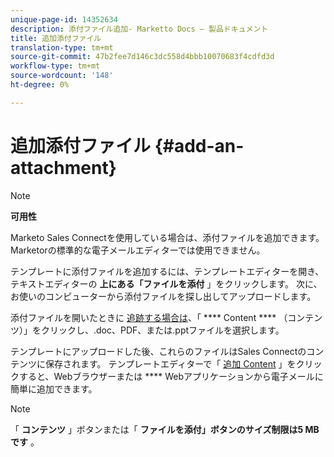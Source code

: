 ```yaml
---
unique-page-id: 14352634
description: 添付ファイル追加- Marketto Docs — 製品ドキュメント
title: 追加添付ファイル
translation-type: tm+mt
source-git-commit: 47b2fee7d146c3dc558d4bbb10070683f4cdfd3d
workflow-type: tm+mt
source-wordcount: '148'
ht-degree: 0%

---
```



# 追加添付ファイル {#add-an-attachment}

>[!NOTE]
>
>**可用性**
>
>Marketo Sales Connectを使用している場合は、添付ファイルを追加できます。 Marketorの標準的な電子メールエディターでは使用できません。

テンプレートに添付ファイルを追加するには、テンプレートエディターを開き、テキストエディターの **上にある「ファイルを添付** 」をクリックします。 次に、お使いのコンピューターから添付ファイルを探し出してアップロードします。

添付ファイルを開いたときに [追跡する場合は](http://docs.marketo.com/display/TEST/How+to+Track+Your+Email+Attachments)、「 **** Content **** （コンテンツ）」をクリックし、.doc、PDF、または.pptファイルを選択します。

テンプレートにアップロードした後、これらのファイルはSales Connectのコンテンツに保存されます。 テンプレートエディターで「 [追加 Content](http://toutapp.com/login) 」をクリックすると、Webブラウザーまたは **** Webアプリケーションから電子メールに簡単に追加できます。

>[!NOTE]
>
>「 **コンテンツ** 」ボタンまたは「 **ファイルを添付」ボタンのサイズ制限は5 MBです** 。


